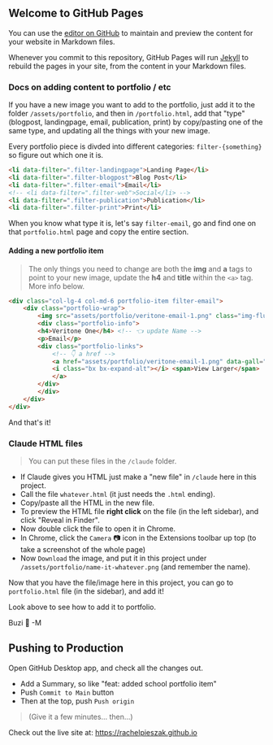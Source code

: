 ## Welcome to GitHub Pages

You can use the [editor on GitHub](https://github.com/RachelPieszak/rachelpieszak.github.io/edit/main/README.md) to maintain and preview the content for your website in Markdown files.

Whenever you commit to this repository, GitHub Pages will run [Jekyll](https://jekyllrb.com/) to rebuild the pages in your site, from the content in your Markdown files.

### Docs on adding content to portfolio / etc

If you have a new image you want to add to the portfolio, just add it to the folder `/assets/portfolio`, and then in `/portfolio.html`, add that "type" (blogpost, landingpage, email, publication, print) by copy/pasting one of the same type, and updating all the things with your new image.

Every portfolio piece is divded into different categories: `filter-{something}` so figure out which one it is.

```html
<li data-filter=".filter-landingpage">Landing Page</li>
<li data-filter=".filter-blogpost">Blog Post</li>
<li data-filter=".filter-email">Email</li>
<!-- <li data-filter=".filter-web">Social</li> -->
<li data-filter=".filter-publication">Publication</li>
<li data-filter=".filter-print">Print</li>
```

When you know what type it is, let's say `filter-email`, go and find one on that `portfolio.html` page and copy the entire section.

#### Adding a new portfolio item 

> The only things you need to change are both the **img** and **a** tags to point to your new image, update the **h4** and **title** within the `<a>` tag. More info below.

```html
<div class="col-lg-4 col-md-6 portfolio-item filter-email">
    <div class="portfolio-wrap">
        <img src="assets/portfolio/veritone-email-1.png" class="img-fluid" alt=""> <!-- 👈 update image src -->
        <div class="portfolio-info">
        <h4>Veritone One</h4> <!-- 👈 update Name -->
        <p>Email</p>
        <div class="portfolio-links">
            <!-- 👇 a href -->
            <a href="assets/portfolio/veritone-email-1.png" data-gall="portfolioGallery" class="venobox" title="Veritone One - Email"> <!-- 👈 update title="" here -->
            <i class="bx bx-expand-alt"></i> <span>View Larger</span>
            </a>
        </div>
        </div>
    </div>
</div>
```

And that's it!

### Claude HTML files

> You can put these files in the `/claude` folder.

- If Claude gives you HTML just make a "new file" in `/claude` here in this project.
- Call the file `whatever.html` (it just needs the `.html` ending).  
- Copy/paste all the HTML in the new file.
- To preview the HTML file **right click** on the file (in the left sidebar), and click "Reveal in Finder".
- Now double click the file to open it in Chrome.
- In Chrome, click the `Camera` 📷 icon in the Extensions toolbar up top (to take a screenshot of the whole page)
- Now `Download` the image, and put it in this project under `/assets/portfolio/name-it-whatever.png` (and remember the name).

Now that you have the file/image here in this project, you can go to `portfolio.html` file (in the sidebar), and add it!

Look above to see how to add it to portfolio.

Buzi 💜 -M

## Pushing to Production

Open GitHub Desktop app, and check all the changes out.

- Add a Summary, so like "feat: added school portfolio item"
- Push `Commit to Main` button
- Then at the top, push `Push origin`

> (Give it a few minutes... then...)

Check out the live site at: 
https://rachelpieszak.github.io